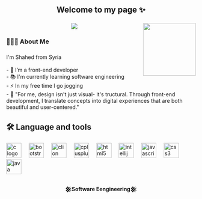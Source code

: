<h2 align="center">Welcome to my page ✨</h2>

###

<img align="right" height="140" src="https://media4.giphy.com/media/v1.Y2lkPTc5MGI3NjExMnJzNHByNzZka3c3Zmg4YnNmcGNkcWp6NTBpemU0d3lwOWNycmgwYyZlcD12MV9pbnRlcm5hbF9naWZfYnlfaWQmY3Q9Zw/4qTMeYzbwCWRo3jD1C/giphy.gif"  />

###

<div align="center">
  <img src="https://visitor-badge.laobi.icu/badge?page_id=Shahedtwo4.Shahedtwo4&left_color=darkolivegreen&right_color=olivedrab"  />
</div>

###

<h3 align="left">👩🏻‍💻  About Me</h3>

###

<p align="left">I'm Shahed from Syria<br><br>- 🔭 I’m a front-end developer<br>- 📚 I'm currently learning software engineering<br>- ⚡ In my free time I  go jogging<br>-  🧩 "For me, design isn't just visual- it's tructural. Through front-end development, I translate concepts into digital experiences that are both beautiful and user-centered."</p>

###

<h2 align="left">🛠 Language and tools</h2>

###

<div align="left">
  <img src="https://cdn.jsdelivr.net/gh/devicons/devicon/icons/c/c-original.svg" height="40" alt="c logo"  />
  <img width="12" />
  <img src="https://cdn.jsdelivr.net/gh/devicons/devicon/icons/bootstrap/bootstrap-original.svg" height="40" alt="bootstrap logo"  />
  <img width="12" />
  <img src="https://cdn.jsdelivr.net/gh/devicons/devicon/icons/clion/clion-original.svg" height="40" alt="clion logo"  />
  <img width="12" />
  <img src="https://cdn.jsdelivr.net/gh/devicons/devicon/icons/cplusplus/cplusplus-original.svg" height="40" alt="cplusplus logo"  />
  <img width="12" />
  <img src="https://cdn.jsdelivr.net/gh/devicons/devicon/icons/html5/html5-original.svg" height="40" alt="html5 logo"  />
  <img width="12" />
  <img src="https://cdn.jsdelivr.net/gh/devicons/devicon/icons/intellij/intellij-original.svg" height="40" alt="intellij logo"  />
  <img width="12" />
  <img src="https://cdn.jsdelivr.net/gh/devicons/devicon/icons/javascript/javascript-original.svg" height="40" alt="javascript logo"  />
  <img width="12" />
  <img src="https://cdn.jsdelivr.net/gh/devicons/devicon/icons/css3/css3-original.svg" height="40" alt="css3 logo"  />
  <img width="12" />
  <img src="https://cdn.jsdelivr.net/gh/devicons/devicon/icons/java/java-original.svg" height="40" alt="java logo"  />
</div>

###

<h4 align="center">𒆜Software Eengineering𒆜</h4>

###


<div align="left">
</div>

###
